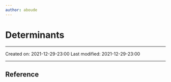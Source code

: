 ```yaml
---
author: aboude
---
```

# Determinants
___

Created on: 2021-12-29-23:00
Last modified: 2021-12-29-23:00

___

## Reference